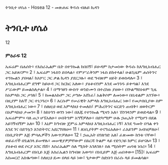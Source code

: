 ﻿
 ትንቢተ ሆሴዕ - Hosea 12 - መጽሐፍ ቅዱስ ብሉይ ኪዳን
# ትንቢተ ሆሴዕ
12
### ምዕራፍ 12
ኤፍሬም በሐሰት፥ የእስራኤልም ቤት በተንኰል ከበበኝ፤ ይሁዳም ከታመነው ቅዱሱ ከእግዚአብሔር ጋር አይጸናም።
2 ፤ ኤፍሬም ነፋስን ይበላል፥ የምሥራቅንም ነፋስ ይከተላል፤ ሁልጊዜም ሐሰትንና ተንኰልን ያበዛል፤ ከአሦር ጋር ቃል ኪዳን ያደርጋሉ፥ ወደ ግብጽም ዘይት ይወስዳሉ።
3 ፤ እግዚአብሔርም ደግሞ ከይሁዳ ጋር ክርክር አለው፥ ያዕቆብንም እንደ መንገዱ ይቀጣል፤ እንደ ሥራውም ይመልስለታል።
4 ፤ በማኅፀን ውስጥ ወንድሙን በተረከዙ ያዘው፥ በጕልማስነቱም ጊዜ ከአምላክ ጋር ታገለ፤
5 ፤ ከመልአኩም ጋር ታግሎ አሸነፈ፤ አልቅሶም ለመነው። በቤቴልም አገኘው፥ በዚያም ከእኛ ጋር ተነጋገረ።
6 ፤ እርሱም የሠራዊት አምላክ እግዚአብሔር ነው፤ የመታሰቢያው ስም እግዚአብሔር ነው።
7 ፤ ስለዚህ ወደ አምላክህ ተመለስ፤ ምሕረትንና ፍርድን ጠብቅ፥ ዘወትርም በአምላክህ ታመን።
8 ፤ ከከነዓን ወገን ነው፤ በእጁ የተንኰል ሚዛን አለ፥ ሽንገላንም ይወድዳል።
9 ፤ ኤፍሬምም። ባለ ጠጋ ሆኜአለሁ፥ ሀብትንም አግኝቻለሁ፥ በድካሜም ሁሉ ኃጢአት የሚሆን በደል አይገኝብኝም አለ።
10 ፤ እኔም ከግብጽ ጀምሬ አምላክህ እግዚአብሔር ነኝ፤ እንደ ዓመት በዓል ቀን እንደ ገና በድንኳን እንድትኖር አደርግሃለሁ።
11 ፤ ለነቢያትም ተናግሬአለሁ፥ ራእይንም አብዝቻለሁ፤ በነቢያትም እጅ ምሳሌዎችን አውጥቻለሁ።
12 ፤ ኃጢአት በገለዓድ አለ፤ ፈጽመው ከንቱ ናቸው፤ ወይፈኖች በጌልገላ ይሠዋሉ፥ መሠዊያዎቻቸውም በእርሻ ትልም ላይ የድንጋይ ክምር ይሆናሉ።
13 ፤ ያዕቆብ ወደ ሶርያ አገር ሸሸ፥ እስራኤልም ስለ ሚስት አገለገለ፥ ስለ ሚስትም ጠባቂ ነበረ።
14 ፤ እግዚአብሔርም በነቢይ እጅ እስራኤልን ከግብጽ አወጣ፥ በነቢይም እጅ ጠበቀው።
[15]፤ ኤፍሬም አስመርሮ አስቈጣው፤ ስለዚህ ደሙ በላዩ ላይ ነው፤ ጌታውም ስድቡን በራሱ ላይ ይመልሳል። 
